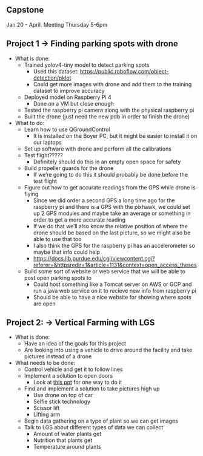 ## Capstone
Jan 20 - April.
Meeting Thursday 5-6pm

## Project 1 → Finding parking spots with drone
- What is done:  
    - Trained yolov4-tiny model to detect parking spots  
        - Used this dataset: https://public.roboflow.com/object-detection/pklot   
        - Could get more images with drone and add them to the training dataset to improve accuracy
    - Deployed model on Raspberry Pi 4
        - Done on a VM but close enough
    - Tested the raspberry pi camera along with the physical raspberry pi
    - Built the drone (just need the new pdb in order to finish the drone)
- What to do:  
    - Learn how to use QGroundControl  
        - It is installed on the Boyer PC, but it might be easier to install it on our laptops  
    - Set up software with drone and perform all the calibrations
    - Test flight?????
        - Definitely should do this in an empty open space for safety
    - Build propeller guards for the drone
         - If we’re going to do this it should probably be done before the test flight
    - Figure out how to get accurate readings from the GPS while drone is flying
        - Since we did order a second GPS a long time ago for the raspberry pi and there is a GPS with the pixhawk, we could set up 2 GPS modules and maybe take an average or something in order to get a more accurate reading
        - If we do that we’ll also know the relative position of where the drone should be based on the last picture, so we might also be able to use that too
        - I also think the GPS for the raspberry pi has an accelerometer so maybe that info could help
        - https://docs.lib.purdue.edu/cgi/viewcontent.cgi?referer=&httpsredir=1&article=1131&context=open_access_theses
    - Build some sort of website or web service that we will be able to post open parking spots to
        - Could host something like a Tomcat server on AWS or GCP and run a java web service on it to recieve new info from raspberry pi 
        - Should be able to have a nice website for showing where spots are open

## Project 2: → Vertical Farming with LGS
- What is done:
    - Have an idea of the goals for this project 
    - Are looking into using a vehicle to drive around the facility and take pictures instead of a drone
- What needs to be done:
    - Control vehicle and get it to follow lines
    - Implement a solution to open doors
        - Look at [this ppt](opening-doors.pptx) for one way to do it
    - Find and implement a solution to take pictures high up
        - Use drone on top of car
        - Selfie stick technology
        - Scissor lift
        - Lifting arm
    - Begin data gathering on a type of plant so we can get images
    - Talk to LGS about different types of data we can collect
        - Amount of water plants get
        - Nutrition that plants get
        - Temperature around plants


    

